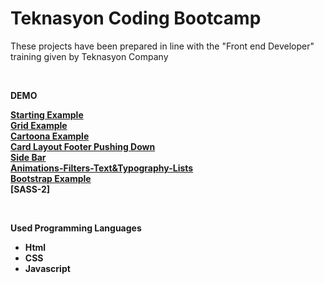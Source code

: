 # Teknasyon Coding Bootcamp

<p>These projects have been prepared in line with the "Front end Developer" training given by Teknasyon Company</p>
<br>

<b>DEMO<b>

 [Starting Example](https://denizkiskanc.github.io/Teknasyon-Coding-Bootcamp/Starting%20Example/)
 <br>
 [Grid Example](https://denizkiskanc.github.io/Teknasyon-Coding-Bootcamp/Grid%20Example/)
  <br>
 [Cartoona Example](https://denizkiskanc.github.io/Teknasyon-Coding-Bootcamp/Cartoona%20Password%20Change/)
  <br>
 [Card Layout Footer Pushing Down](https://denizkiskanc.github.io/Teknasyon-Coding-Bootcamp/Card%20Layout%20Pushing%20Footer%20Down/)
  <br>
 [Side Bar](https://denizkiskanc.github.io/Teknasyon-Coding-Bootcamp/Side%20Bar/)
  <br>
 [Animations-Filters-Text&Typography-Lists](https://denizkiskanc.github.io/Teknasyon-Coding-Bootcamp/Animations-Filters-Text%20&%20Typography-Lists/)
  <br>
 [Bootstrap Example](https://denizkiskanc.github.io/Teknasyon-Coding-Bootcamp/Bootstrap%20Example/)
   <br>
 [SASS-2]
 
 
<br>

<b>Used Programming Languages <b>
  <ul>
    <li>Html</li>
    <li>CSS</li>
    <li>Javascript</li>
  </ul>

